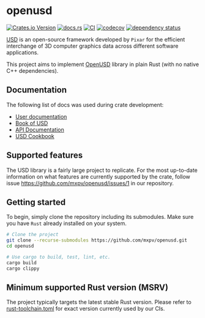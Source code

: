 # openusd

[![Crates.io Version](https://img.shields.io/crates/v/openusd)](https://crates.io/crates/openusd)
[![docs.rs](https://img.shields.io/docsrs/openusd)](https://docs.rs/crate/openusd/latest)
[![CI](https://github.com/mxpv/openusd/actions/workflows/ci.yml/badge.svg?branch=main)](https://github.com/mxpv/openusd/actions/workflows/ci.yml)
[![codecov](https://codecov.io/gh/mxpv/openusd/graph/badge.svg?token=LAPV2T3AI8)](https://codecov.io/gh/mxpv/openusd)
[![dependency status](https://deps.rs/repo/github/mxpv/openusd/status.svg)](https://deps.rs/repo/github/mxpv/openusd)

[USD](https://openusd.org/release/index.html) is an open-source framework developed by `Pixar` for the efficient interchange of 3D computer graphics data across different software applications.

This project aims to implement [OpenUSD](https://github.com/PixarAnimationStudios/OpenUSD) library in plain Rust (with no native C++ dependencies).

## Documentation

The following list of docs was used during crate development:

- [User documentation](https://openusd.org/release/index.html)
- [Book of USD](https://remedy-entertainment.github.io/USDBook/)
- [API Documentation](https://openusd.org/release/api/index.html)
- [USD Cookbook](https://github.com/ColinKennedy/USD-Cookbook)

## Supported features

The USD library is a fairly large project to replicate. For the most up-to-date information on what features are currently supported by the crate, follow issue https://github.com/mxpv/openusd/issues/1 in our repository.

## Getting started

To begin, simply clone the repository including its submodules.
Make sure you have `Rust` already installed on your system.

```bash
# Clone the project
git clone --recurse-submodules https://github.com/mxpv/openusd.git
cd openusd

# Use cargo to build, test, lint, etc.
cargo build
cargo clippy
```

## Minimum supported Rust version (MSRV)

The project typically targets the latest stable Rust version. Please refer to [rust-toolchain.toml](./rust-toolchain.toml) for exact version currently used by our CIs.
